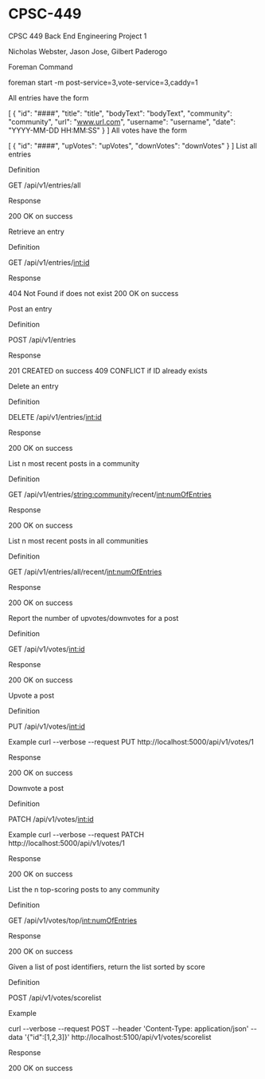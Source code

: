 # CPSC-449
CPSC 449 Back End Engineering Project 1

Nicholas Webster, Jason Jose, Gilbert Paderogo

Foreman Command

foreman start -m post-service=3,vote-service=3,caddy=1

All entries have the form

[
  {
    "id": "####",
    "title": "title",
    "bodyText": "bodyText",
    "community": "community",
    "url": "www.url.com",
    "username": "username",
    "date": "YYYY-MM-DD HH:MM:SS"
  }
]
All votes have the form

[
  {
    "id": "####",
    "upVotes": "upVotes",
    "downVotes": "downVotes"
  }
]
List all entries

Definition

GET /api/v1/entries/all

Response

200 OK on success
 

Retrieve an entry

Definition

GET /api/v1/entries/<int:id>

Response

404 Not Found if does not exist
200 OK on success
 

Post an entry

Definition

POST /api/v1/entries

Response

201 CREATED on success
409 CONFLICT if ID already exists
 

Delete an entry

Definition

DELETE /api/v1/entries/<int:id>

Response

200 OK on success
 

List n most recent posts in a community

Definition

GET /api/v1/entries/<string:community>/recent/<int:numOfEntries>

Response

200 OK on success
 

List n most recent posts in all communities

Definition

GET /api/v1/entries/all/recent/<int:numOfEntries>

Response

200 OK on success
 

Report the number of upvotes/downvotes for a post

Definition

GET /api/v1/votes/<int:id>

Response

200 OK on success
 

Upvote a post

Definition

PUT /api/v1/votes/<int:id>

Example curl --verbose --request PUT http://localhost:5000/api/v1/votes/1

Response

200 OK on success
 

Downvote a post

Definition

PATCH /api/v1/votes/<int:id>

Example curl --verbose --request PATCH http://localhost:5000/api/v1/votes/1

Response

200 OK on success
 

List the n top-scoring posts to any community

Definition

GET /api/v1/votes/top/<int:numOfEntries>

Response

200 OK on success
 

Given a list of post identifiers, return the list sorted by score

Definition

POST /api/v1/votes/scorelist

Example

curl --verbose --request POST --header 'Content-Type: application/json' --data '{"id":[1,2,3]}' http://localhost:5100/api/v1/votes/scorelist

Response

200 OK on success
